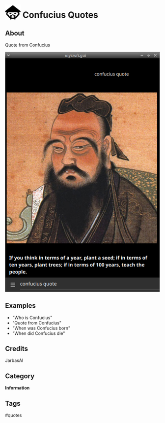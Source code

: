 # <img src='./res/icon/confucius.png' width='50' height='50' style='vertical-align:bottom'/> Confucius Quotes


## About

Quote from Confucius
  
![](gui.png)

## Examples
* "Who is Confucius"
* "Quote from Confucius"
* "When was Confucius born"
* "When did Confucius die"


## Credits
JarbasAl

## Category
**Information**

## Tags
#quotes
